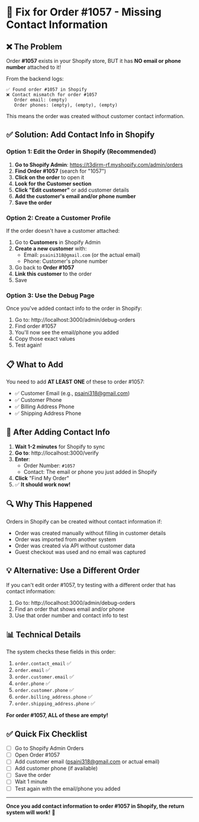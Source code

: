 # 🔧 Fix for Order #1057 - Missing Contact Information

## ❌ The Problem

Order **#1057** exists in your Shopify store, BUT it has **NO email or phone number** attached to it!

From the backend logs:
```
✅ Found order #1057 in Shopify
❌ Contact mismatch for order #1057
   Order email: (empty)
   Order phones: (empty), (empty), (empty)
```

This means the order was created without customer contact information.

## ✅ Solution: Add Contact Info in Shopify

### Option 1: Edit the Order in Shopify (Recommended)

1. **Go to Shopify Admin**: https://t3dirm-rf.myshopify.com/admin/orders
2. **Find Order #1057** (search for "1057")
3. **Click on the order** to open it
4. **Look for the Customer section**
5. **Click "Edit customer"** or add customer details
6. **Add the customer's email and/or phone number**
7. **Save the order**

### Option 2: Create a Customer Profile

If the order doesn't have a customer attached:

1. Go to **Customers** in Shopify Admin
2. **Create a new customer** with:
   - Email: `psaini318@gmail.com` (or the actual email)
   - Phone: Customer's phone number
3. Go back to **Order #1057**
4. **Link this customer** to the order
5. Save

### Option 3: Use the Debug Page

Once you've added contact info to the order in Shopify:

1. Go to: http://localhost:3000/admin/debug-orders
2. Find order #1057
3. You'll now see the email/phone you added
4. Copy those exact values
5. Test again!

## 📋 What to Add

You need to add **AT LEAST ONE** of these to order #1057:

- ✅ Customer Email (e.g., psaini318@gmail.com)
- ✅ Customer Phone
- ✅ Billing Address Phone
- ✅ Shipping Address Phone

## 🎯 After Adding Contact Info

1. **Wait 1-2 minutes** for Shopify to sync
2. **Go to**: http://localhost:3000/verify
3. **Enter**:
   - Order Number: `#1057`
   - Contact: The email or phone you just added in Shopify
4. **Click** "Find My Order"
5. ✅ **It should work now!**

## 🔍 Why This Happened

Orders in Shopify can be created without contact information if:
- Order was created manually without filling in customer details
- Order was imported from another system
- Order was created via API without customer data
- Guest checkout was used and no email was captured

## 💡 Alternative: Use a Different Order

If you can't edit order #1057, try testing with a different order that has contact information:

1. Go to: http://localhost:3000/admin/debug-orders
2. Find an order that shows email and/or phone
3. Use that order number and contact info to test

## 📊 Technical Details

The system checks these fields in this order:
1. `order.contact_email` ✅
2. `order.email` ✅
3. `order.customer.email` ✅
4. `order.phone` ✅
5. `order.customer.phone` ✅
6. `order.billing_address.phone` ✅
7. `order.shipping_address.phone` ✅

**For order #1057, ALL of these are empty!**

## ✅ Quick Fix Checklist

- [ ] Go to Shopify Admin Orders
- [ ] Open Order #1057
- [ ] Add customer email (psaini318@gmail.com or actual email)
- [ ] Add customer phone (if available)
- [ ] Save the order
- [ ] Wait 1 minute
- [ ] Test again with the email/phone you added

---

**Once you add contact information to order #1057 in Shopify, the return system will work!** 🎉

